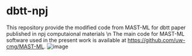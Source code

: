# dbtt-npj
This repository provide the modified code from MAST-ML for dbtt paper published in npj computaional materials \n
The main code for MAST-ML software used in the present work is available at https://github.com/uw-cmg/MAST-ML. ![image](https://user-images.githubusercontent.com/101784035/158736697-02c03314-7aca-4947-8296-7175b2032a0d.png)
